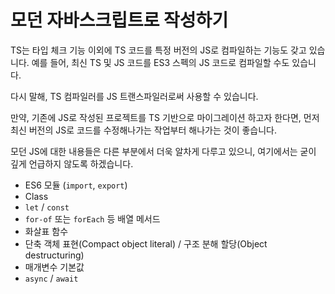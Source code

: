 # 모던 자바스크립트로 작성하기

TS는 타입 체크 기능 이외에 TS 코드를 특정 버전의 JS로 컴파일하는 기능도 갖고 있습니다.
예를 들어, 최신 TS 및 JS 코드를 ES3 스펙의 JS 코드로 컴파일할 수도 있습니다.

다시 말해, TS 컴파일러를 JS 트랜스파일러로써 사용할 수 있습니다.

만약, 기존에 JS로 작성된 프로젝트를 TS 기반으로 마이그레이션 하고자 한다면, 먼저 최신 버전의 JS로 코드를 수정해나가는 작업부터 해나가는 것이 좋습니다.

모던 JS에 대한 내용들은 다른 부분에서 더욱 알차게 다루고 있으니, 여기에서는 굳이 깊게 언급하지 않도록 하겠습니다.

- ES6 모듈 (`import`, `export`)
- Class
- `let` / `const`
- `for-of` 또는 `forEach` 등 배열 메서드
- 화살표 함수
- 단축 객체 표현(Compact object literal) / 구조 분해 할당(Object destructuring)
- 매개변수 기본값
- `async` / `await`
